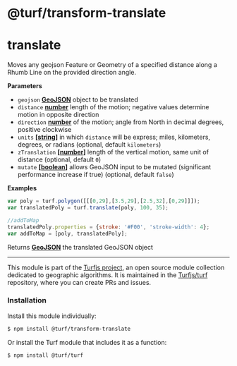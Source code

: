 # @turf/transform-translate

# translate

Moves any geojson Feature or Geometry of a specified distance along a Rhumb Line
on the provided direction angle.

**Parameters**

-   `geojson` **[GeoJSON](http://geojson.org/geojson-spec.html#geojson-objects)** object to be translated
-   `distance` **[number](https://developer.mozilla.org/en-US/docs/Web/JavaScript/Reference/Global_Objects/Number)** length of the motion; negative values determine motion in opposite direction
-   `direction` **[number](https://developer.mozilla.org/en-US/docs/Web/JavaScript/Reference/Global_Objects/Number)** of the motion; angle from North in decimal degrees, positive clockwise
-   `units` **\[[string](https://developer.mozilla.org/en-US/docs/Web/JavaScript/Reference/Global_Objects/String)]** in which `distance` will be express; miles, kilometers, degrees, or radians (optional, default `kilometers`)
-   `zTranslation` **\[[number](https://developer.mozilla.org/en-US/docs/Web/JavaScript/Reference/Global_Objects/Number)]** length of the vertical motion, same unit of distance (optional, default `0`)
-   `mutate` **\[[boolean](https://developer.mozilla.org/en-US/docs/Web/JavaScript/Reference/Global_Objects/Boolean)]** allows GeoJSON input to be mutated (significant performance increase if true) (optional, default `false`)

**Examples**

```javascript
var poly = turf.polygon([[[0,29],[3.5,29],[2.5,32],[0,29]]]);
var translatedPoly = turf.translate(poly, 100, 35);

//addToMap
translatedPoly.properties = {stroke: '#F00', 'stroke-width': 4};
var addToMap = [poly, translatedPoly];
```

Returns **[GeoJSON](http://geojson.org/geojson-spec.html#geojson-objects)** the translated GeoJSON object

<!-- This file is automatically generated. Please don't edit it directly:
if you find an error, edit the source file (likely index.js), and re-run
./scripts/generate-readmes in the turf project. -->

---

This module is part of the [Turfjs project](http://turfjs.org/), an open source
module collection dedicated to geographic algorithms. It is maintained in the
[Turfjs/turf](https://github.com/Turfjs/turf) repository, where you can create
PRs and issues.

### Installation

Install this module individually:

```sh
$ npm install @turf/transform-translate
```

Or install the Turf module that includes it as a function:

```sh
$ npm install @turf/turf
```

